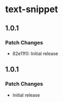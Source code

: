 # text-snippet

## 1.0.1

### Patch Changes

- 82e11f0: Initial release

## 1.0.1

### Patch Changes

- Initial release
